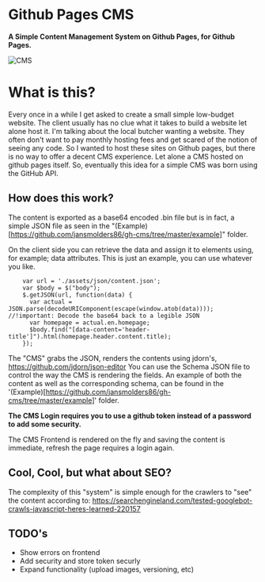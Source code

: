Github Pages CMS
=============

__A Simple Content Management System on Github Pages, for Github Pages.__ 

![CMS](https://raw.githubusercontent.com/jansmolders86/gh-cms/master/example/cms.gif)

What is this?
=========================

Every once in a while I get asked to create a small simple low-budget website. The client usually has no clue what it takes to build a website let alone host it. I'm talking about the local butcher wanting a website. They often don't want to pay monthly hosting fees and get scared of the notion of seeing any code. So I wanted to host these sites on Github pages, but there is no way to offer a decent CMS experience. Let alone a CMS hosted on github pages itself. So, eventually this idea for a simple CMS was born using the GitHub API. 

How does this work?
-------------

The content is exported as a base64 encoded .bin file but is in fact, a simple JSON file as seen in the "(Example)[https://github.com/jansmolders86/gh-cms/tree/master/example]" folder. 

On the client side you can retrieve the data and assign it to elements using, for example; data attributes. 
This is just an example, you can use whatever you like. 

``` JS
    var url = './assets/json/content.json';
    var $body = $("body");
    $.getJSON(url, function(data) {
      var actual = JSON.parse(decodeURIComponent(escape(window.atob(data))));  //!important: Decode the base64 back to a legible JSON 
      var homepage = actual.en.homepage;
      $body.find("[data-content='header-title']").html(homepage.header.content.title);
    });
```

The "CMS" grabs the JSON, renders the contents using jdorn's, https://github.com/jdorn/json-editor
You can use the Schema JSON file to control the way the CMS is rendering the fields. An example of both the content as well as the corresponding schema, can be found in the '(Example)[https://github.com/jansmolders86/gh-cms/tree/master/example]' folder.

__The CMS Login requires you to use a github token instead of a password to add some security.__

The CMS Frontend is rendered on the fly and saving the content is immediate, refresh the page requires a login again. 

Cool, Cool, but what about SEO?
-------------

The complexity of this "system" is simple enough for the crawlers to "see" the content according to:
https://searchengineland.com/tested-googlebot-crawls-javascript-heres-learned-220157

TODO's
-------------
* Show errors on frontend
* Add security and store token securly 
* Expand functionality (upload images, versioning, etc)
